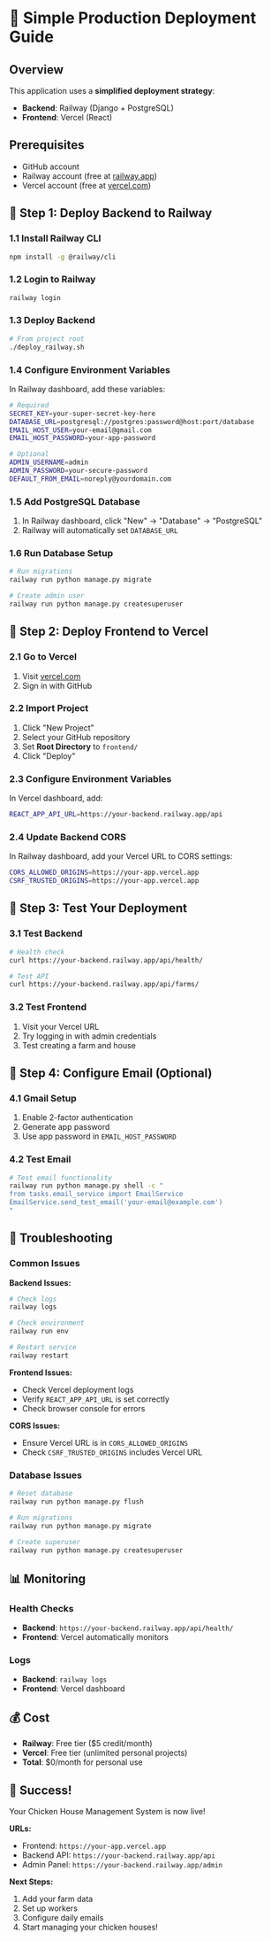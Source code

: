 # 🚀 Simple Production Deployment Guide

## Overview

This application uses a **simplified deployment strategy**:
- **Backend**: Railway (Django + PostgreSQL)
- **Frontend**: Vercel (React)

## Prerequisites

- GitHub account
- Railway account (free at [railway.app](https://railway.app))
- Vercel account (free at [vercel.com](https://vercel.com))

## 🎯 Step 1: Deploy Backend to Railway

### 1.1 Install Railway CLI
```bash
npm install -g @railway/cli
```

### 1.2 Login to Railway
```bash
railway login
```

### 1.3 Deploy Backend
```bash
# From project root
./deploy_railway.sh
```

### 1.4 Configure Environment Variables
In Railway dashboard, add these variables:

```bash
# Required
SECRET_KEY=your-super-secret-key-here
DATABASE_URL=postgresql://postgres:password@host:port/database
EMAIL_HOST_USER=your-email@gmail.com
EMAIL_HOST_PASSWORD=your-app-password

# Optional
ADMIN_USERNAME=admin
ADMIN_PASSWORD=your-secure-password
DEFAULT_FROM_EMAIL=noreply@yourdomain.com
```

### 1.5 Add PostgreSQL Database
1. In Railway dashboard, click "New" → "Database" → "PostgreSQL"
2. Railway will automatically set `DATABASE_URL`

### 1.6 Run Database Setup
```bash
# Run migrations
railway run python manage.py migrate

# Create admin user
railway run python manage.py createsuperuser
```

## 🎯 Step 2: Deploy Frontend to Vercel

### 2.1 Go to Vercel
1. Visit [vercel.com](https://vercel.com)
2. Sign in with GitHub

### 2.2 Import Project
1. Click "New Project"
2. Select your GitHub repository
3. Set **Root Directory** to `frontend/`
4. Click "Deploy"

### 2.3 Configure Environment Variables
In Vercel dashboard, add:
```bash
REACT_APP_API_URL=https://your-backend.railway.app/api
```

### 2.4 Update Backend CORS
In Railway dashboard, add your Vercel URL to CORS settings:
```bash
CORS_ALLOWED_ORIGINS=https://your-app.vercel.app
CSRF_TRUSTED_ORIGINS=https://your-app.vercel.app
```

## 🎯 Step 3: Test Your Deployment

### 3.1 Test Backend
```bash
# Health check
curl https://your-backend.railway.app/api/health/

# Test API
curl https://your-backend.railway.app/api/farms/
```

### 3.2 Test Frontend
1. Visit your Vercel URL
2. Try logging in with admin credentials
3. Test creating a farm and house

## 🎯 Step 4: Configure Email (Optional)

### 4.1 Gmail Setup
1. Enable 2-factor authentication
2. Generate app password
3. Use app password in `EMAIL_HOST_PASSWORD`

### 4.2 Test Email
```bash
# Test email functionality
railway run python manage.py shell -c "
from tasks.email_service import EmailService
EmailService.send_test_email('your-email@example.com')
"
```

## 🔧 Troubleshooting

### Common Issues

**Backend Issues:**
```bash
# Check logs
railway logs

# Check environment
railway run env

# Restart service
railway restart
```

**Frontend Issues:**
- Check Vercel deployment logs
- Verify `REACT_APP_API_URL` is set correctly
- Check browser console for errors

**CORS Issues:**
- Ensure Vercel URL is in `CORS_ALLOWED_ORIGINS`
- Check `CSRF_TRUSTED_ORIGINS` includes Vercel URL

### Database Issues
```bash
# Reset database
railway run python manage.py flush

# Run migrations
railway run python manage.py migrate

# Create superuser
railway run python manage.py createsuperuser
```

## 📊 Monitoring

### Health Checks
- **Backend**: `https://your-backend.railway.app/api/health/`
- **Frontend**: Vercel automatically monitors

### Logs
- **Backend**: `railway logs`
- **Frontend**: Vercel dashboard

## 💰 Cost

- **Railway**: Free tier ($5 credit/month)
- **Vercel**: Free tier (unlimited personal projects)
- **Total**: $0/month for personal use

## 🎉 Success!

Your Chicken House Management System is now live!

**URLs:**
- Frontend: `https://your-app.vercel.app`
- Backend API: `https://your-backend.railway.app/api`
- Admin Panel: `https://your-backend.railway.app/admin`

**Next Steps:**
1. Add your farm data
2. Set up workers
3. Configure daily emails
4. Start managing your chicken houses!
